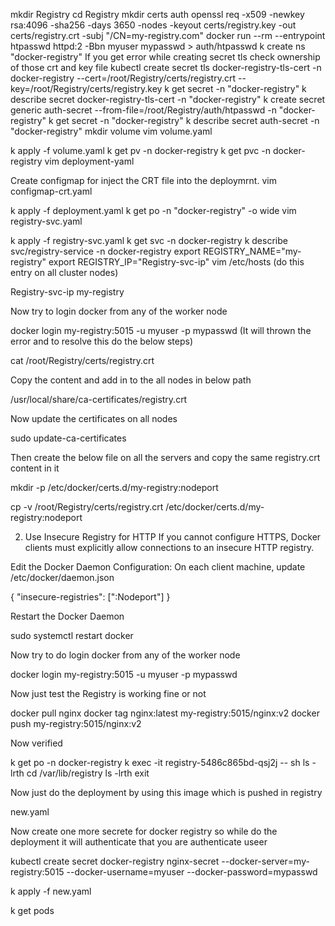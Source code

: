 mkdir Registry
cd Registry
mkdir certs auth
openssl req -x509 -newkey rsa:4096 -sha256 -days 3650 -nodes -keyout certs/registry.key -out certs/registry.crt -subj "/CN=my-registry.com"
docker run --rm --entrypoint htpasswd httpd:2 -Bbn myuser mypasswd > auth/htpasswd
k create ns "docker-registry"
If you get error while creating secret tls check ownership of those crt and key file
kubectl create secret tls docker-registry-tls-cert -n docker-registry --cert=/root/Registry/certs/registry.crt --key=/root/Registry/certs/registry.key
k get secret -n "docker-registry"
k describe secret docker-registry-tls-cert -n "docker-registry"
k create secret generic auth-secret --from-file=/root/Registry/auth/htpasswd -n "docker-registry"
k get secret -n "docker-registry"
k describe secret auth-secret -n "docker-registry"
mkdir volume
vim volume.yaml

k apply -f volume.yaml
k get pv -n docker-registry
k get pvc -n docker-registry
vim deployment-yaml

Create configmap for inject the CRT file into the deploymrnt.
vim configmap-crt.yaml

k apply -f deployment.yaml
k get po -n "docker-registry" -o wide
vim registry-svc.yaml


k apply -f registry-svc.yaml
k get svc -n docker-registry
k describe svc/registry-service -n docker-registry
export REGISTRY_NAME="my-registry"
export REGISTRY_IP="Registry-svc-ip"
vim /etc/hosts   (do this entry on all cluster nodes)

Registry-svc-ip my-registry


Now try to login docker from any of the worker node

docker login my-registry:5015 -u myuser -p mypasswd     (It will thrown the error and to resolve this do the below steps)

cat /root/Registry/certs/registry.crt

Copy the content and add in to the all nodes in below path

/usr/local/share/ca-certificates/registry.crt

Now update the certificates on all nodes

sudo update-ca-certificates

Then create the below file on all the servers and copy the same registry.crt content in it

mkdir -p /etc/docker/certs.d/my-registry:nodeport

cp -v /root/Registry/certs/registry.crt  /etc/docker/certs.d/my-registry:nodeport

2. Use Insecure Registry for HTTP
If you cannot configure HTTPS, Docker clients must explicitly allow connections to an insecure HTTP registry.

Edit the Docker Daemon Configuration: On each client machine, update /etc/docker/daemon.json

{
  "insecure-registries": ["<NodeportIP>:Nodeport"]
}

Restart the Docker Daemon

sudo systemctl restart docker

Now try to do login docker from any of the worker node

docker login my-registry:5015 -u myuser -p mypasswd

Now just test the Registry is working fine or not

docker pull nginx
docker tag nginx:latest my-registry:5015/nginx:v2
docker push my-registry:5015/nginx:v2

Now verified

k get po -n docker-registry
k exec -it registry-5486c865bd-qsj2j  --  sh
ls -lrth
cd /var/lib/registry
ls -lrth
exit

Now just do the deployment by using this image which is pushed in registry

new.yaml

Now create one more secrete for docker registry so while do the deployment it will authenticate that you are authenticate useer

kubectl create secret docker-registry nginx-secret --docker-server=my-registry:5015 --docker-username=myuser --docker-password=mypasswd

k apply -f  new.yaml

k get pods
